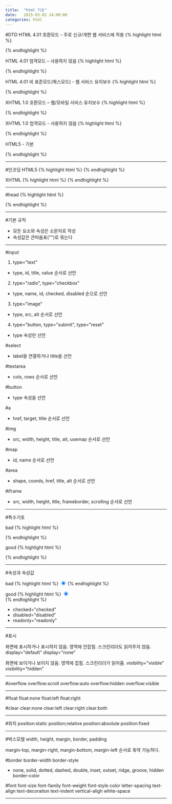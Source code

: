 ```yaml
---
title:  "html 기초"
date:   2015-03-02 14:00:00
categories: html
---
```


#DTD
HTML 4.01 호환모드 - 주로 신규/개편 웹 서비스에 적용
{% highlight html %}
<!DOCTYPE HTML PUBLIC "-//W3C//DTD HTML 4.01 Transitional//EN" "http://www.w3.org/TR/html4/loose.dtd">
{% endhighlight %}

HTML 4.01 엄격모드 – 사용하지 않음
{% highlight html %}
<!DOCTYPE HTML PUBLIC "-//W3C//DTD HTML 4.01//EN" "http://www.w3.org/TR/html4/strict.dtd">
{% endhighlight %}

HTML 4.01 비 표준모드(쿽스모드) - 웹 서비스 유지보수
{% highlight html %}
<!DOCTYPE HTML PUBLIC "-//W3C//DTD HTML 4.01 Transitional//EN">
{% endhighlight %}

XHTML 1.0 호환모드 – 웹/모바일 서비스 유지보수
{% highlight html %}
<!DOCTYPE html PUBLIC "-//W3C//DTD XHTML 1.0 Transitional//EN" "http://www.w3.org/TR/xhtml1/DTD/xhtml1-transitional.dtd">
{% endhighlight %}

XHTML 1.0 엄격모드 - 사용하지 않음
{% highlight html %}
<!DOCTYPE html PUBLIC "-//W3C//DTD XHTML 1.0 Strict//EN" "http://www.w3.org/TR/xhtml1/DTD/xhtml1-strict.dtd">
{% endhighlight %}

HTML5 - 기본
<!DOCTYPE html>
{% endhighlight %}

---

#인코딩
HTML5
{% highlight html %}
<meta charset="utf-8">
{% endhighlight %}

XHTML
{% highlight html %}
<meta http-equiv="Content-Type" content="text/html;charset=utf-8">
{% endhighlight %}

---

#head
{% highlight html %}
<!DOCTYPE html>
<html lang="ko">
<head>
    <meta charset="utf-8">
    <meta name="viewport" content="width=device-width,initial-scale=1.0,maximum-scale=1.0,minimum-scale=1.0,user-scalable=no,target-densitydpi=medium-dpi">
    <meta http-equiv="Content-Script-Type" content="text/javascript">
    <meta http-equiv="Content-Style-Type" content="text/css">
    <title></title>
    <link rel="icon" href="/favicon.ico" type="image/x-icon">
</head>

<body>
</body>
</html>
{% endhighlight %}

---

#기본 규칙

 - 모든 요소와 속성은 소문자로 작성
 - 속성값은 큰따옴표("")로 묶는다

---

#input

1. type="text"
 - type, id, title, value 순서로 선언

2. type="radio", type="checkbox"
 - type, name, id, checked, disabled 순으로 선언

3. type="image"
 - type, src, alt 순서로 선언

4. type="button, type="submit", type="reset"
 - type 속성만 선언

#select
 - label을 연결하거나 title을 선언

#textarea
 - cols, rows 순서로 선언

#button
 - type 속성을 선언

#a
 - href, target, title 순서로 선언

#img
 - src, width, height, title, alt, usemap 순서로 선언

#map
 - id, name 순서로 선언

#area
 - shape, coords, href, title, alt 순서로 선언

#iframe
 - src, width, height, ittle, frameborder, scrolling 순서로 선언

---

#특수기호

bad
{% highlight html %}
<script type=”text/javascript”>
url : "/common.do?method=isLogin&type="+type,
</script>
{% endhighlight %}

good
{% highlight html %}
<script type=”text/javascript”>
//<![CDATA[   (O)
url : "/common.do?method=isLogin&type="+type,
//]]>
</script>
{% endhighlight %}

---

#속성과 속성값

bad
{% highlight html %}
<input type="radio" class="radio" checked />
{% endhighlight %}

good
{% highlight html %}
<input type="radio" class="radio" checked=”checked” />   
{% endhighlight %}

 - checked="checked"
 - disabled="disabled"
 - readonly="readonly"

---

#표시

화면에 표시하거나 표시하지 않음. 영역에 안잡힘. 스크린리더도 읽어주지 않음.
display="default"
display="none"

화면에 보이거나 보이지 않음. 영역에 잡힘. 스크린리더가 읽어줌.
visibility="visible"
visibility="hidden"

--- 

#overflow
overflow:scroll
overflow:auto
overflow:hidden
overflow:visible

---

#float
float:none
float:left
float:right

#clear
clear:none
clear:left
clear:right
clear:both

---

#위치
position:static
position;relative
position:absolute
position:fixed

---

#박스모델
width, height, margin, border, padding

margin-top, margin-right, margin-bottom, margin-left 순서로 축약 가능하다.

#border
border-width
border-style
 - none, solid, dotted, dashed, double, inset, outset, ridge, groove, hidden
border-color

#font
font-size
font-family
font-weight
font-style
color
letter-spacing
text-align
text-decoration
text-indent
vertical-aligh
white-space

---



